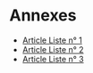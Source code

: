 # Annexes

- [Article Liste n° 1](article-liste-n-1.md)
- [Article Liste n° 2](article-liste-n-2.md)
- [Article Liste n° 3](article-liste-n-3.md)
